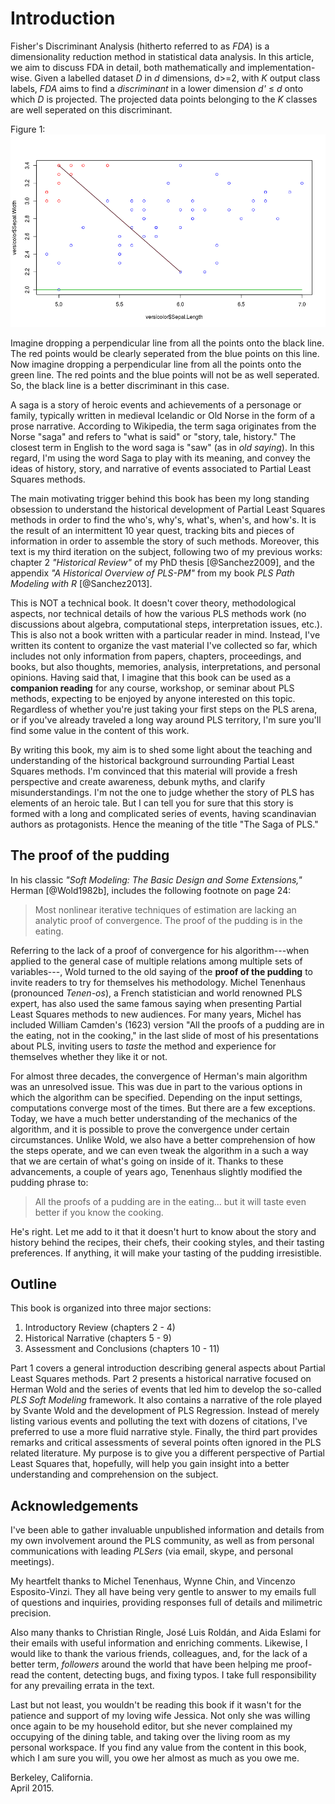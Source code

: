 # Introduction

Fisher's Discriminant Analysis (hitherto referred to as _FDA_) is a dimensionality reduction method in statistical data analysis. In this article, we aim to discuss FDA in detail, both mathematically and implementation-wise. Given a labelled dataset _D_ in _d_ dimensions, d>=2, with _K_ output class labels, _FDA_ aims to find a _discriminant_ in a lower dimension _d'_ $\le$ _d_ onto which _D_ is projected. The projected data points belonging to the _K_ classes are well seperated on this discriminant. 

Figure 1: 
![Scatterplot](images/Fig1.png "Fisher's discriminant")

Imagine dropping a perpendicular line from all the points onto the black line. The red points would be clearly seperated from the blue points on this line. 
Now imagine dropping a perpendicular line from all the points onto the green line. The red points and the blue points will not be as well seperated. So, the black line is a better discriminant in this case. 

A saga is a story of heroic events and achievements of a personage or family, typically written in medieval Icelandic or Old Norse in the form of a prose narrative. According to Wikipedia, the term saga originates from the Norse "saga" and refers to "what is said" or "story, tale, history." The closest term in English to the word saga is "saw" (as in _old saying_). In this regard, I'm using the word Saga to play with its meaning, and convey the ideas of history, story, and narrative of events associated to Partial Least Squares methods.

The main motivating trigger behind this book has been my long standing obsession to understand the historical development of Partial Least Squares methods in order to find the who's, why's, what's, when's, and how's. It is the result of an intermittent 10 year quest, tracking bits and pieces of information in order to assemble the story of such methods. Moreover, this text is my third iteration on the subject, following two of my previous works: chapter 2 _"Historical Review"_ of my PhD thesis [@Sanchez2009], and the appendix _"A Historical Overview of PLS-PM"_ from my book _PLS Path Modeling with R_ [@Sanchez2013]. 

This is NOT a technical book. It doesn't cover theory, methodological aspects, nor technical details of how the various PLS methods work (no discussions about algebra, computational steps, interpretation issues, etc.). This is also not a book written with a particular reader in mind. Instead, I've written its content to organize the vast material I've collected so far, which includes not only information from papers, chapters, proceedings, and books, but also thoughts, memories, analysis, interpretations, and personal opinions. Having said that, I imagine that this book can be used as a __companion reading__ for any course, workshop, or seminar about PLS methods, expecting to be enjoyed by anyone interested on this topic. Regardless of whether you're just taking your first steps on the PLS arena, or if you've already traveled a long way around PLS territory, I'm sure you'll find some value in the content of this work.

By writing this book, my aim is to shed some light about the teaching and understanding of the historical background surrounding Partial Least Squares methods. I'm convinced that this material will provide a fresh perspective and create awareness, debunk myths, and clarify misunderstandings. I'm not the one to judge whether the story of PLS has elements of an heroic tale. But I can tell you for sure that this story is formed with a long and complicated series of events, having scandinavian authors as protagonists. Hence the meaning of the title "The Saga of PLS."


## The proof of the pudding

In his classic _"Soft Modeling: The Basic Design and Some Extensions,"_ Herman  [@Wold1982b], includes the following footnote on page 24: 

> Most nonlinear iterative techniques of estimation are lacking an analytic proof of convergence. The proof of the pudding is in the eating. 

Referring to the lack of a proof of convergence for his algorithm---when applied to the general case of multiple relations among multiple sets of variables---, Wold turned to the old saying of the __proof of the pudding__ to invite readers to try for themselves his methodology. Michel Tenenhaus (pronounced _Tenen-os_), a French statistician and world renowned PLS expert, has also used the same famous saying when presenting Partial Least Squares methods to new audiences. For many years, Michel has included William Camden's (1623) version "All the proofs of a pudding are in the eating, not in the cooking," in the last slide of most of his presentations about PLS, inviting users to _taste_ the method and experience for themselves whether they like it or not. 

For almost three decades, the convergence of Herman's main algorithm was an unresolved issue. This was due in part to the various options in which the algorithm can be specified. Depending on the input settings, computations converge most of the times. But there are a few exceptions. Today, we have a much better understanding of the mechanics of the algorithm, and it is possible to prove the convergence under certain circumstances. Unlike Wold, we also have a better comprehension of how the steps operate, and we can even tweak the algorithm in a such a way that we are certain of what's going on inside of it. Thanks to these advancements, a couple of years ago, Tenenhaus slightly modified the pudding phrase to:

> All the proofs of a pudding are in the eating... but it will taste even better if you know the cooking.

He's right. Let me add to it that it doesn't hurt to know about the story and history behind the recipes, their chefs, their cooking styles, and their tasting preferences. If anything, it will make your tasting of the pudding irresistible. 


## Outline

This book is organized into three major sections:

1. Introductory Review (chapters 2 - 4)
2. Historical Narrative (chapters 5 - 9)
3. Assessment and Conclusions (chapters 10 - 11)

Part 1 covers a general introduction describing general aspects about Partial Least Squares methods. Part 2 presents a historical narrative focused on Herman Wold and the series of events that led him to develop the so-called _PLS Soft Modeling_ framework. It also contains a narrative of the role played by Svante Wold and the development of PLS Regression. Instead of merely listing various events and polluting the text with dozens of citations, I've preferred to use a more fluid narrative style. Finally, the third part provides remarks and critical assessments of several points often ignored in the PLS related literature. My purpose is to give you a different perspective of Partial Least Squares that, hopefully, will help you gain insight into a better understanding and comprehension on the subject.


## Acknowledgements

I've been able to gather invaluable unpublished information and details from my own involvement around the PLS community, as well as from personal communications with leading _PLSers_ (via email, skype, and personal meetings). 

My heartfelt thanks to Michel Tenenhaus, Wynne Chin, and Vincenzo Esposito-Vinzi. They all have being very gentle to answer to my emails full of questions and inquiries, providing responses full of details and milimetric precision.  

Also many thanks to Christian Ringle, José Luis Roldán, and Aida Eslami for their emails with useful information and enriching comments. Likewise, I would like to thank the various friends, colleagues, and, for the lack of a better term, _followers_ around the world that have been helping me proof-read the content, detecting bugs, and fixing typos. I take full responsibility for any prevailing errata in the text.

Last but not least, you wouldn't be reading this book if it wasn't for the patience and support of my loving wife Jessica. Not only she was willing once again to be my household editor, but she never complained my occupying of the dining table, and taking over the living room as my personal workspace. If you find any value from the content in this book, which I am sure you will, you owe her almost as much as you owe me.

Berkeley, California. <br>
April 2015.

